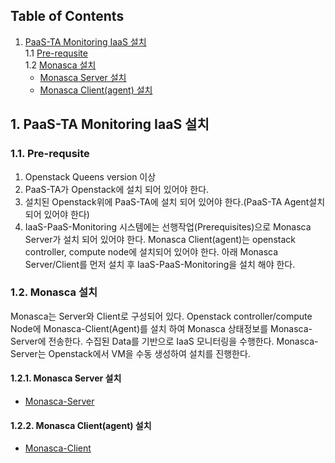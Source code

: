 ## Table of Contents

1. [PaaS-TA Monitoring IaaS 설치](#1)  
  1.1 [Pre-requsite](#1-1)  
  1.2 [Monasca 설치](#1-2)  
    * [Monasca Server 설치](#1-2-1)
    * [Monasca Client(agent) 설치](#1-2-2)



## <div id='1'/>1.	PaaS-TA Monitoring IaaS 설치

### <div id='1-1'/>1.1. Pre-requsite
 1. Openstack Queens version 이상
 2. PaaS-TA가 Openstack에 설치 되어 있어야 한다.
 3. 설치된 Openstack위에 PaaS-TA에 설치 되어 있어야 한다.(PaaS-TA Agent설치 되어 있어야 한다)
 4. IaaS-PaaS-Monitoring 시스템에는 선행작업(Prerequisites)으로 Monasca Server가 설치 되어 있어야 한다. Monasca Client(agent)는 openstack controller, compute node에 설치되어 있어야 한다. 아래 Monasca Server/Client를 먼저 설치 후 IaaS-PaaS-Monitoring을 설치 해야 한다.
 
### <div id='1-2'/>1.2.	Monasca 설치
Monasca는 Server와 Client로 구성되어 있다. Openstack controller/compute Node에 Monasca-Client(Agent)를 설치 하여 Monasca 상태정보를 Monasca-Server에 전송한다. 수집된 Data를 기반으로 IaaS 모니터링을 수행한다.
Monasca-Server는 Openstack에서 VM을 수동 생성하여 설치를 진행한다.

#### <div id='1-2-1'/>1.2.1.	Monasca Server 설치

 - [Monasca-Server](/test-5-5-0/guide-5.5.0-semini/service-guide/monitoring/monasca-server.md)


#### <div id='1-2-2'/>1.2.2.	Monasca Client(agent) 설치

 - [Monasca-Client](./monasca-client.md)
